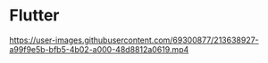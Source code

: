 # Flutter

https://user-images.githubusercontent.com/69300877/213638927-a99f9e5b-bfb5-4b02-a000-48d8812a0619.mp4

